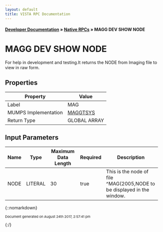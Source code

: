 ```yaml
---
layout: default
title: VISTA RPC Documentation
---
```


#### [Developer Documentation](../index) &#187; [Native RPCs](TableOfContents) &#187; MAGG DEV SHOW NODE<br/>
# MAGG DEV SHOW NODE

For help in development and testing.It returns the NODE from Imaging file to view in raw form.

## Properties

Property | Value
--- | ---
Label | MAG
MUMPS Implementation | [MAGGTSYS](http://code.osehra.org/dox/Routine_MAGGTSYS_source.html)
Return Type | GLOBAL ARRAY


## Input Parameters

Name | Type | Maximum Data Length | Required | Description
--- | --- | --- | --- | ---
NODE | LITERAL | 30 | true | This is the node of file ^MAG(2005,NODE to be displayed in the window.



{::nomarkdown} <br/><p style="font-size: 11px">Document generated on August 24th 2017, 2:57:41 pm</p>{:/}